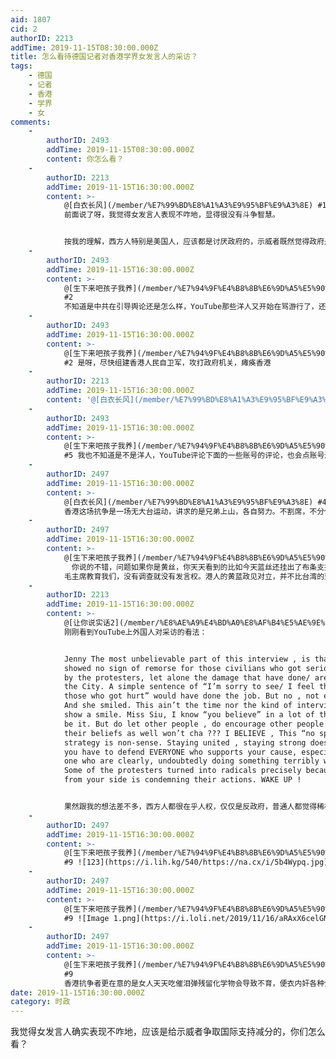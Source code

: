 ```yaml
---
aid: 1807
cid: 2
authorID: 2213
addTime: 2019-11-15T08:30:00.000Z
title: 怎么看待德国记者对香港学界女发言人的采访？
tags:
    - 德国
    - 记者
    - 香港
    - 学界
    - 女
comments:
    -
        authorID: 2493
        addTime: 2019-11-15T08:30:00.000Z
        content: 你怎么看？
    -
        authorID: 2213
        addTime: 2019-11-15T16:30:00.000Z
        content: >-
            @[白衣长风](/member/%E7%99%BD%E8%A1%A3%E9%95%BF%E9%A3%8E) #1
            前面说了呀，我觉得女发言人表现不咋地，显得很没有斗争智慧。


            按我的理解，西方人特别是美国人，应该都是讨厌政府的，示威者既然觉得政府是暴政，那么打出政府下台的口号，攻击政府单位就完了呗。为什么要表现出对被误伤的路人那么冷漠，完全没有任何道歉或者谴责误伤的态度。我觉得西方人应该还是很在乎人权的，女发言人的发言显得非常傲慢和冷漠，非常减分。
    -
        authorID: 2493
        addTime: 2019-11-15T16:30:00.000Z
        content: >-
            @[生下来吧孩子我养](/member/%E7%94%9F%E4%B8%8B%E6%9D%A5%E5%90%A7%E5%AD%A9%E5%AD%90%E6%88%91%E5%85%BB)
            #2
            不知道是中共在引导舆论还是怎么样，YouTube那些洋人又开始在骂游行了，还总有人说，这些游行的人在美国也这样搞早就被枪毙了，诡吊！
    -
        authorID: 2493
        addTime: 2019-11-15T16:30:00.000Z
        content: >-
            @[生下来吧孩子我养](/member/%E7%94%9F%E4%B8%8B%E6%9D%A5%E5%90%A7%E5%AD%A9%E5%AD%90%E6%88%91%E5%85%BB)
            #2 是呀，尽快组建香港人民自卫军，攻打政府机关，瘫痪香港
    -
        authorID: 2213
        addTime: 2019-11-15T16:30:00.000Z
        content: '@[白衣长风](/member/%E7%99%BD%E8%A1%A3%E9%95%BF%E9%A3%8E) #3 哪些洋人？'
    -
        authorID: 2493
        addTime: 2019-11-15T16:30:00.000Z
        content: >-
            @[生下来吧孩子我养](/member/%E7%94%9F%E4%B8%8B%E6%9D%A5%E5%90%A7%E5%AD%A9%E5%AD%90%E6%88%91%E5%85%BB)
            #5 我也不知道是不是洋人，YouTube评论下面的一些账号的评论，也会点账号进去看看是不是机器人
    -
        authorID: 2497
        addTime: 2019-11-15T16:30:00.000Z
        content: >-
            @[白衣长风](/member/%E7%99%BD%E8%A1%A3%E9%95%BF%E9%A3%8E) #4
            香港这场抗争是一场无大台运动，讲求的是兄弟上山，各自努力。不割席，不分化。现在都是各小队行事，像中大那样一方有难，百方支援才会聚拢在一起。组建香港人民自卫军，这个大台领导人目前还没有共识应该。不过香港人从一开始的，香港人，加油。再到香港人，反抗！到现在的香港人，报仇！！　正在一步步进化当中，你说的这些应该不远的将来也快要到来了。我看了几个月，香港的港独其实不成气候，他们想要的争取的是基本法答应给予他们的权利。有些人隔三差五在lihkg发些想把风向导向宣布港立抗共的时候，在lihkg都给人怼成狗。这二天中大和理大都升起了中华民国的国旗就证明了，港人对中国人是有偏见。不过我能理解，如果你一直关注香港局势，看到youtube，FB那些直播简体字五毛洗板对他们的恶意，换作谁都不会对你能友好。比如你是湖南人，其它一些广西人，江西人天天收钱跑到你家骂你打你欺负你。还想占了你家长住，分了你的家产赶你走，你还会对广西人，江西人有好感吗？
    -
        authorID: 2497
        addTime: 2019-11-15T16:30:00.000Z
        content: >-
            @[生下来吧孩子我养](/member/%E7%94%9F%E4%B8%8B%E6%9D%A5%E5%90%A7%E5%AD%A9%E5%AD%90%E6%88%91%E5%85%BB)
            　你说的不错，问题如果你是黄丝，你天天看到的比如今天蓝丝还挂出了布条支持警察开枪打死暴徒云云，天天还骂他们蟑螂，还砍死了他们几个黄丝穿黑衣的年轻人，还在港铁天天捉他们逃票抗争的年轻人，经常背后举报给警察抓了不少穿黑衣的抗争者等等。你在15－20岁的时候，对方这样对你，还能平心静气和对方友好吗？反正我读书的时候，碰到人家这些对我，我不抽他算他狠，除非明知他家里有人惹不起。
            毛主席教育我们，没有调查就没有发言权。港人的黄蓝政见对立，并不比台湾的蓝绿两党好得了多少。就好比你天天去和习大大说，国民党真好，共产党真坏。要杀光共产党人……　这样说上几个月，看习大大在面对记者镜头的时候会不会给你好脸色，帮你说好话。
    -
        authorID: 2213
        addTime: 2019-11-15T16:30:00.000Z
        content: >-
            @[让你说实话2](/member/%E8%AE%A9%E4%BD%A0%E8%AF%B4%E5%AE%9E%E8%AF%9D2) #8
            刚刚看到YouTube上外国人对采访的看法：


            Jenny The most unbelievable part of this interview , is that she
            showed no sign of remorse for those civilians who got seriously hurt
            by the protesters, let alone the damage that have done/ are doing to
            the City. A simple sentence of “I’m sorry to see/ I feel the pain of
            those who got hurt” would have done the job. But no , not even once.
            And she smiled. This ain’t the time nor the kind of interview to
            show a smile. Miss Siu, I know “you believe” in a lot of things, so
            be it. But do let other people , do encourage other people to have
            their beliefs as well won’t cha ??? I BELIEVE , This “no splitting “
            strategy is non-sense. Staying united , staying strong does NOT mean
            you have to defend EVERYONE who supports your cause, especially the
            one who are clearly, undoubtedly doing something terribly wrong.
            Some of the protesters turned into radicals precisely because no one
            from your side is condemning their actions. WAKE UP !


            果然跟我的想法差不多，西方人都很在乎人权，仅仅是反政府，普通人都觉得稀松平常，但是忽视人权，普通人就不能忍了，这个评论就印证了我的想法。这个女发言人对误伤群众完全没有一丁儿的在乎，不是太年轻就是太蠢，你哪怕做做样子，稍微表现一点点对误伤群众的同情也好啊。
    -
        authorID: 2497
        addTime: 2019-11-15T16:30:00.000Z
        content: >-
            @[生下来吧孩子我养](/member/%E7%94%9F%E4%B8%8B%E6%9D%A5%E5%90%A7%E5%AD%A9%E5%AD%90%E6%88%91%E5%85%BB)
            #9 ![123](https://i.lih.kg/540/https://na.cx/i/5b4Wypq.jpg)
    -
        authorID: 2497
        addTime: 2019-11-15T16:30:00.000Z
        content: >-
            @[生下来吧孩子我养](/member/%E7%94%9F%E4%B8%8B%E6%9D%A5%E5%90%A7%E5%AD%A9%E5%AD%90%E6%88%91%E5%85%BB)
            #9 ![Image 1.png](https://i.loli.net/2019/11/16/aRAxX6celGNshut.png)
    -
        authorID: 2497
        addTime: 2019-11-15T16:30:00.000Z
        content: >-
            @[生下来吧孩子我养](/member/%E7%94%9F%E4%B8%8B%E6%9D%A5%E5%90%A7%E5%AD%A9%E5%AD%90%E6%88%91%E5%85%BB)
            #9
            香港抗争者更在意的是女人天天吃催泪弹残留化学物会导致不育，便衣内奸各种分化伎俩，年轻人不要再被死亡了，光天化日给行刑式射杀，夜晚回家给中共手下马仔黑社会暗杀。外国人要找碴儿，这么大的一场运动总会找到缺口。不完美，可接受。自己生命都朝不保夕，谁还会在意不痛不痒的洋大人怎么看。
date: 2019-11-15T16:30:00.000Z
category: 时政
---
```


我觉得女发言人确实表现不咋地，应该是给示威者争取国际支持减分的，你们怎么看？
